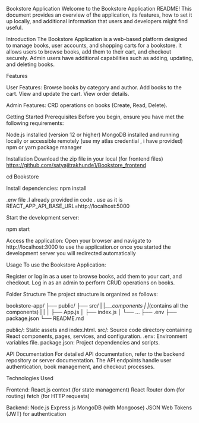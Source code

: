 Bookstore Application
Welcome to the Bookstore Application README! This document provides an overview of the application, its features, how to set it up locally, and additional information that users and developers might find useful.


Introduction
The Bookstore Application is a web-based platform designed to manage books, user accounts, and shopping carts for a bookstore. It allows users to browse books, add them to their cart, and checkout securely. Admin users have additional capabilities such as adding, updating, and deleting books.

Features

User Features:
Browse books by category and author.
Add books to the cart.
View and update the cart.
View order details.


Admin Features:
CRD operations on books (Create, Read, Delete).

Getting Started
Prerequisites
Before you begin, ensure you have met the following requirements:

Node.js installed (version 12 or higher)
MongoDB installed and running locally or accessible remotely (use my atlas credential , i have provided)
npm or yarn package manager


Installation
Download the zip file in your local (for frontend files)
 https://github.com/satyajitrakhunde1/Bookstore_frontend

cd Bookstore

Install dependencies:
npm install

.env file .I already provided in code . use as it is 
REACT_APP_API_BASE_URL=http://localhost:5000


Start the development server:

npm start


Access the application:
Open your browser and navigate to http://localhost:3000 to use the application.or once you started the development server you will redirected automatically


Usage
To use the Bookstore Application:

Register or log in as a user to browse books, add them to your cart, and checkout.
Log in as an admin to perform CRUD operations on books.


Folder Structure
The project structure is organized as follows:

bookstore-app/
├── public/
├── src/
|  |____components
|       |_(contains all the components)
|       |
│       ├── App.js
│       ├── index.js
│       └── ...
├── .env
├── package.json
└── README.md


public/: Static assets and index.html.
src/: Source code directory containing React components, pages, services, and configuration.
.env: Environment variables file.
package.json: Project dependencies and scripts.


API Documentation
For detailed API documentation, refer to the backend repository or server documentation. The API endpoints handle user authentication, book management, and checkout processes.

Technologies Used

Frontend:
React.js
context (for state management)
React Router dom (for routing)
fetch (for HTTP requests)



Backend:
Node.js
Express.js
MongoDB (with Mongoose)
JSON Web Tokens (JWT) for authentication
















